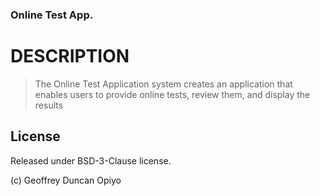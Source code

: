 ### Online Test App.


# DESCRIPTION

> The Online Test Application system creates an application that enables users to provide online tests, review them, and display the results



## License

Released under BSD-3-Clause license.

(c) Geoffrey Duncan Opiyo
